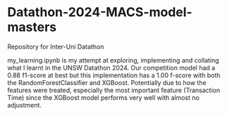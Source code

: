 # Datathon-2024-MACS-model-masters
Repository for Inter-Uni Datathon 

my_learning.ipynb is my attempt at exploring, implementing and collating what I learnt in the UNSW Datathon 2024. 
Our competition model had a 0.88 f1-score at best but this implementation has a 1.00 f-score with both the RandomForestClassifier and XGBoost. Potentially due to how the features were treated, especially the most important feature (Transaction Time) since the XGBoost model performs very well with almost no adjustment. 
